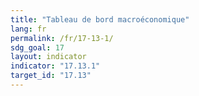 ```yaml
---
title: "Tableau de bord macroéconomique"
lang: fr
permalink: /fr/17-13-1/
sdg_goal: 17
layout: indicator
indicator: "17.13.1"
target_id: "17.13"
---
```



